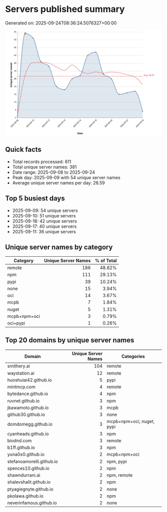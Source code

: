 # Servers published summary

Generated on: 2025-09-24T08:36:24.5076327+00:00

![Unique servers per day](servers-per-day.svg)

## Quick facts
- Total records processed: 611
- Total unique server names: 381
- Date range: 2025-09-08 to 2025-09-24
- Peak day: 2025-09-09 with 54 unique server names
- Average unique server names per day: 26.59

## Top 5 busiest days
- 2025-09-09: 54 unique servers
- 2025-09-10: 51 unique servers
- 2025-09-18: 42 unique servers
- 2025-09-17: 40 unique servers
- 2025-09-11: 36 unique servers

## Unique server names by category

| Category | Unique Server Names | % of Total |
|----------|---------------------:|-----------:|
| remote | 186 | 48.82% |
| npm | 111 | 29.13% |
| pypi | 39 | 10.24% |
| none | 15 | 3.94% |
| oci | 14 | 3.67% |
| mcpb | 7 | 1.84% |
| nuget | 5 | 1.31% |
| mcpb+npm+oci | 3 | 0.79% |
| oci+pypi | 1 | 0.26% |

## Top 20 domains by unique server names

| Domain | Unique Server Names | Categories |
|--------|---------------------:|------------|
| smithery.ai | 104 | remote |
| waystation.ai | 12 | remote |
| huoshuiai42.github.io | 5 | pypi |
| mintmcp.com | 4 | remote |
| bytedance.github.io | 4 | npm |
| ruvnet.github.io | 3 | npm |
| jkawamoto.github.io | 3 | mcpb |
| github30.github.io | 3 | none |
| domdomegg.github.io | 3 | mcpb+npm+oci, nuget, pypi |
| cyanheads.github.io | 3 | npm |
| biodnd.com | 3 | remote |
| b1ff.github.io | 3 | npm |
| yuna0x0.github.io | 2 | mcpb+npm+oci |
| stefanoamorelli.github.io | 2 | npm, pypi |
| spences10.github.io | 2 | npm |
| shawndurrani.ai | 2 | npm, remote |
| shalevshalit.github.io | 2 | npm |
| ptyagiegnyte.github.io | 2 | none |
| pkolawa.github.io | 2 | npm |
| neverinfamous.github.io | 2 | none |
